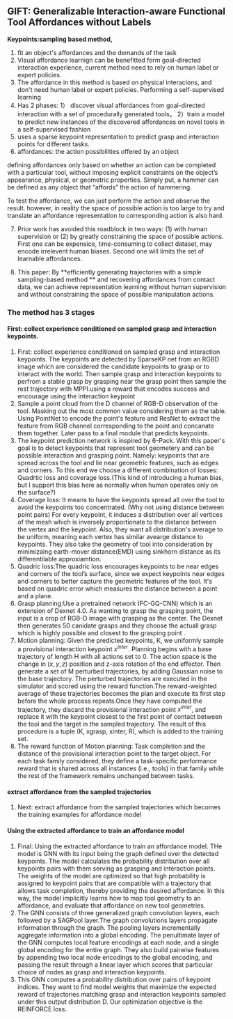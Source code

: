 ## GIFT: Generalizable Interaction-aware Functional Tool Affordances without Labels

**Keypoints:sampling based method,**



1. fit an object's affordances and the demands of the task
2. Visual affordance learnign can be benefitted form goal-directed interaction experience, current method need to rely on human label or expert policies.
3. The affordance in this method is based on physical interacions, and don't need human label or expert policies. Performing a self-supervised learning
4. Has 2 phases: 1） discover visual affordances from goal-directed interaction with a set of procedurally generated tools， 2）train a model to predict new instances of the discovered affordances on novel tools in a self-supervised fashion
5. uses a sparse keypoint representation to predict grasp and interaction points for different tasks.
6. affordances: the action possibilities offered by an object

defining affordances only based on whether an action can be completed with a particular tool, without imposing explicit constraints on the object’s appearance, physical, or geometric properties. Simply put, a hammer can be defined as any object that “affords” the action of hammering.

To test the affordance, we can just perform the action and observe the result. however, in reality the space of possible action is too large to try and translate an affordance representation to corresponding action is also hard.

7. Prior work has avoided this roadblock in two ways: (1) with human supervision or (2) by greatly constraining the space of possible actions. First one can be expensice, time-consuming to collect dataset, may encode irrelevent human biases. Second one will limits the set of learnable affordances.

8. This paper: By **efficiently generating trajectories with a simple sampling-based method ** and recovering affordances from contact data, we can achieve representation learning without human supervision and without constraining the space of possible manipulation actions.
   
### The method has 3 stages
#### First: collect experience conditioned on sampled grasp and interaction keypoints.
1.  First: collect experience conditioned on sampled grasp and interaction keypoints. The keypoints are detected by SparseKP net from an RGBD image which are considered the candidate keypoints to grasp or to interact with the world. Then sample grasp and interaction keypoints to perfrom a stable grasp by grasping near the grasp point then sample the rest trajectory with MPPI.using a reward that encodes success and encourage using the interaction keypoint
2.  Sample a point cloud from the D channel of RGB-D observation of the tool. Masking out the most common value considering them as the table. Using PointNet to encode the point's feature and ResNet to extract the feature from RGB channel corresponding to the point and concanate them together. Later pass to a final module that predicts keypoints.
3.  The keypoint prediction network is inspired by 6-Pack. With this paper's goal is to detect keypoints that represent tool geometery and can be possible interaction and grasping point. Namely: keypoints that are spread across the tool and lie near geometric features, such as edges and corners. To this end we choose a different combination of losses: Quadrtic loss and coverage loss.(This kind of introducing a human bias, but I support this bias here as normally when human operates only on the surface?)
4.  Coverage loss: It means to have the keypoints spread all over the tool to avoid the keypoints too concentrated. (Why not using distance between point pairs) For every keypoint, it induces a distribution over all vertices of the mesh which is inversely proportionate to the distance between the vertex and the keypoint. Also, they want all distribution's average to be uniform, meaning each vertex has similar avearge distance to keypoints. They also take the geometry of tool into consideration by minimizaing earth-mover distance(EMD) using sinkhorn distance as its differentilable approxiamtion.
5.  Quadric loss:The quadric loss encourages keypoints to be near edges and corners of the tool’s surface, since we expect keypoints near edges and corners to better capture the geometric features of the tool. It's based on quadric error which measures the distance between a point and a plane.
6. Grasp planning:Use a pretrained network (FC-GQ-CNN) which is an extension of Dexnet 4.0. As wanting to grasp the grasping point, the input is a crop of RGB-D image with grasping as the center. The Dexnet then generates 50 canidate grasps and they choose the actuall grasp which is highly possible and closest to the grasping point .
7. Motion planning: Given the predicted keypoints, K, we uniformly sample a provisional interaction keypoint $x^{inter}$. Planning begins with a base trajectory of length H with all actions set to 0. The action space is the change in $(x, y, z)$ position and z-axis rotation of the end effector. Then generate a set of M perturbed trajectories, by adding Gaussian noise to the base trajectory. The perturbed trajectories are executed in the simulator and scored using the reward function.The reward-weighted average of these trajectories becomes the plan and execute its first step before the whole process repeats.Once they have computed the trajectory, they discard the provisional interaction point $x^{inter}$, and replace it with the keypoint closest to the first point of contact between the tool and the target in the sampled trajectory. The result of this procedure is a tuple (K, xgrasp, xinter, R), which is added to the training set.
8. The reward function of Motion planning: Task completion and the distance of the provisional interaction point to the target object. For each task family considered, they define a task-specific performance reward that is shared across all instances (i.e., tools) in that family while the rest of the framework remains unchanged between tasks. 

#### extract affordance from the sampled trajectories
1.  Next: extract affordance from the sampled trajectories which becomes the training examples for affordance model

#### Using the extracted affordance to train an affordance model
1.  Final: Using the extracted affordance to train an affordance model. THe model is GNN with its input being the graph defined over the detected keypoints. The model calculates the probability distribution over all keypoints pairs with them serving as grasping and interaction points. The weights of the model are optimized so that high probability is assigned to keypoint pairs that are compatible with a trajectory that allows task completion, thereby providing the desired affordance. In this way, the model implicitly learns how to map tool geometry to an affordance, and evaluate that affordance on new tool geometries.
2. The GNN consists of three generalized graph convolution layers, each followed by a SAGPool layer.The graph convolutions layers propagate information through the graph. The pooling layers incrementally aggregate information into a global encoding. The penultimate layer of the GNN computes local feature encodings at each node, and a single global encoding for the entire graph. They also build pairwise features by appending two local node encodings to the global encoding, and passing the result through a linear layer which scores that particular choice of nodes as grasp and interaction keypoints.
3. This GNN computes a probability distribution over pairs of keypoint indices. They want to find model weights that maximize the expected reward of trajectories matching grasp and interaction keypoints sampled under this output distribution D. Our optimization objective is the REINFORCE loss.


